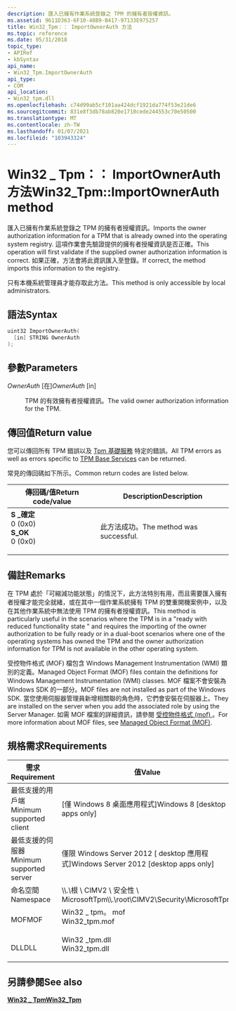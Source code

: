 ```yaml
---
description: 匯入已擁有作業系統登錄之 TPM 的擁有者授權資訊。
ms.assetid: 9611D363-6F10-48B9-B417-97133E975257
title: Win32_Tpm：： ImportOwnerAuth 方法
ms.topic: reference
ms.date: 05/31/2018
topic_type:
- APIRef
- kbSyntax
api_name:
- Win32_Tpm.ImportOwnerAuth
api_type:
- COM
api_location:
- Win32_tpm.dll
ms.openlocfilehash: c74d99ab5cf101aa424dcf1921da774f53e21de6
ms.sourcegitcommit: 831e8f3db78ab820e1710cede244553c70e50500
ms.translationtype: MT
ms.contentlocale: zh-TW
ms.lasthandoff: 01/07/2021
ms.locfileid: "103943324"
---
```

# <a name="win32_tpmimportownerauth-method"></a><span data-ttu-id="f66c1-103">Win32 \_ Tpm：： ImportOwnerAuth 方法</span><span class="sxs-lookup"><span data-stu-id="f66c1-103">Win32\_Tpm::ImportOwnerAuth method</span></span>

<span data-ttu-id="f66c1-104">匯入已擁有作業系統登錄之 TPM 的擁有者授權資訊。</span><span class="sxs-lookup"><span data-stu-id="f66c1-104">Imports the owner authorization information for a TPM that is already owned into the operating system registry.</span></span> <span data-ttu-id="f66c1-105">這項作業會先驗證提供的擁有者授權資訊是否正確。</span><span class="sxs-lookup"><span data-stu-id="f66c1-105">This operation will first validate if the supplied owner authorization information is correct.</span></span> <span data-ttu-id="f66c1-106">如果正確，方法會將此資訊匯入至登錄。</span><span class="sxs-lookup"><span data-stu-id="f66c1-106">If correct, the method imports this information to the registry.</span></span>

<span data-ttu-id="f66c1-107">只有本機系統管理員才能存取此方法。</span><span class="sxs-lookup"><span data-stu-id="f66c1-107">This method is only accessible by local administrators.</span></span>

## <a name="syntax"></a><span data-ttu-id="f66c1-108">語法</span><span class="sxs-lookup"><span data-stu-id="f66c1-108">Syntax</span></span>


```C++
uint32 ImportOwnerAuth(
  [in] STRING OwnerAuth
);
```



## <a name="parameters"></a><span data-ttu-id="f66c1-109">參數</span><span class="sxs-lookup"><span data-stu-id="f66c1-109">Parameters</span></span>

<dl> <dt>

<span data-ttu-id="f66c1-110">*OwnerAuth* \[在\]</span><span class="sxs-lookup"><span data-stu-id="f66c1-110">*OwnerAuth* \[in\]</span></span>
</dt> <dd>

<span data-ttu-id="f66c1-111">TPM 的有效擁有者授權資訊。</span><span class="sxs-lookup"><span data-stu-id="f66c1-111">The valid owner authorization information for the TPM.</span></span>

</dd> </dl>

## <a name="return-value"></a><span data-ttu-id="f66c1-112">傳回值</span><span class="sxs-lookup"><span data-stu-id="f66c1-112">Return value</span></span>

<span data-ttu-id="f66c1-113">您可以傳回所有 TPM 錯誤以及 [Tpm 基礎服務](../tbs/tbs-return-codes.md) 特定的錯誤。</span><span class="sxs-lookup"><span data-stu-id="f66c1-113">All TPM errors as well as errors specific to [TPM Base Services](../tbs/tbs-return-codes.md) can be returned.</span></span>

<span data-ttu-id="f66c1-114">常見的傳回碼如下所示。</span><span class="sxs-lookup"><span data-stu-id="f66c1-114">Common return codes are listed below.</span></span>



| <span data-ttu-id="f66c1-115">傳回碼/值</span><span class="sxs-lookup"><span data-stu-id="f66c1-115">Return code/value</span></span>                                                                                                                                 | <span data-ttu-id="f66c1-116">Description</span><span class="sxs-lookup"><span data-stu-id="f66c1-116">Description</span></span>                           |
|---------------------------------------------------------------------------------------------------------------------------------------------------|---------------------------------------|
| <dl> <span data-ttu-id="f66c1-117"><dt>**S \_確定**</dt> <dt>0 (0x0)</dt></span><span class="sxs-lookup"><span data-stu-id="f66c1-117"><dt>**S\_OK**</dt> <dt>0 (0x0)</dt></span></span> </dl> | <span data-ttu-id="f66c1-118">此方法成功。</span><span class="sxs-lookup"><span data-stu-id="f66c1-118">The method was successful.</span></span><br/> |



 

## <a name="remarks"></a><span data-ttu-id="f66c1-119">備註</span><span class="sxs-lookup"><span data-stu-id="f66c1-119">Remarks</span></span>

<span data-ttu-id="f66c1-120">在 TPM 處於「可縮減功能狀態」的情況下，此方法特別有用，而且需要匯入擁有者授權才能完全就緒，或在其中一個作業系統擁有 TPM 的雙重開機案例中，以及在其他作業系統中無法使用 TPM 的擁有者授權資訊。</span><span class="sxs-lookup"><span data-stu-id="f66c1-120">This method is particularly useful in the scenarios where the TPM is in a "ready with reduced functionality state " and requires the importing of the owner authorization to be fully ready or in a dual-boot scenarios where one of the operating systems has owned the TPM and the owner authorization information for TPM is not available in the other operating system.</span></span>

<span data-ttu-id="f66c1-121">受控物件格式 (MOF) 檔包含 Windows Management Instrumentation (WMI) 類別的定義。</span><span class="sxs-lookup"><span data-stu-id="f66c1-121">Managed Object Format (MOF) files contain the definitions for Windows Management Instrumentation (WMI) classes.</span></span> <span data-ttu-id="f66c1-122">MOF 檔案不會安裝為 Windows SDK 的一部分。</span><span class="sxs-lookup"><span data-stu-id="f66c1-122">MOF files are not installed as part of the Windows SDK.</span></span> <span data-ttu-id="f66c1-123">當您使用伺服器管理員新增相關聯的角色時，它們會安裝在伺服器上。</span><span class="sxs-lookup"><span data-stu-id="f66c1-123">They are installed on the server when you add the associated role by using the Server Manager.</span></span> <span data-ttu-id="f66c1-124">如需 MOF 檔案的詳細資訊，請參閱 [受控物件格式 (mof) ](../wmisdk/managed-object-format--mof-.md)。</span><span class="sxs-lookup"><span data-stu-id="f66c1-124">For more information about MOF files, see [Managed Object Format (MOF)](../wmisdk/managed-object-format--mof-.md).</span></span>

## <a name="requirements"></a><span data-ttu-id="f66c1-125">規格需求</span><span class="sxs-lookup"><span data-stu-id="f66c1-125">Requirements</span></span>



| <span data-ttu-id="f66c1-126">需求</span><span class="sxs-lookup"><span data-stu-id="f66c1-126">Requirement</span></span> | <span data-ttu-id="f66c1-127">值</span><span class="sxs-lookup"><span data-stu-id="f66c1-127">Value</span></span> |
|-------------------------------------|-------------------------------------------------------------------------------------------|
| <span data-ttu-id="f66c1-128">最低支援的用戶端</span><span class="sxs-lookup"><span data-stu-id="f66c1-128">Minimum supported client</span></span><br/> | <span data-ttu-id="f66c1-129">\[僅 Windows 8 桌面應用程式\]</span><span class="sxs-lookup"><span data-stu-id="f66c1-129">Windows 8 \[desktop apps only\]</span></span><br/>                                                |
| <span data-ttu-id="f66c1-130">最低支援的伺服器</span><span class="sxs-lookup"><span data-stu-id="f66c1-130">Minimum supported server</span></span><br/> | <span data-ttu-id="f66c1-131">僅限 Windows Server 2012 \[ desktop 應用程式\]</span><span class="sxs-lookup"><span data-stu-id="f66c1-131">Windows Server 2012 \[desktop apps only\]</span></span><br/>                                      |
| <span data-ttu-id="f66c1-132">命名空間</span><span class="sxs-lookup"><span data-stu-id="f66c1-132">Namespace</span></span><br/>                | <span data-ttu-id="f66c1-133">\\\\.\\根 \\ CIMV2 \\ 安全性 \\ MicrosoftTpm</span><span class="sxs-lookup"><span data-stu-id="f66c1-133">\\\\.\\root\\CIMV2\\Security\\MicrosoftTpm</span></span><br/>                                     |
| <span data-ttu-id="f66c1-134">MOF</span><span class="sxs-lookup"><span data-stu-id="f66c1-134">MOF</span></span><br/>                      | <dl> <span data-ttu-id="f66c1-135"><dt>Win32 \_ tpm。 mof</dt></span><span class="sxs-lookup"><span data-stu-id="f66c1-135"><dt>Win32\_tpm.mof</dt></span></span> </dl> |
| <span data-ttu-id="f66c1-136">DLL</span><span class="sxs-lookup"><span data-stu-id="f66c1-136">DLL</span></span><br/>                      | <dl> <span data-ttu-id="f66c1-137"><dt>Win32 \_tpm.dll</dt></span><span class="sxs-lookup"><span data-stu-id="f66c1-137"><dt>Win32\_tpm.dll</dt></span></span> </dl> |



## <a name="see-also"></a><span data-ttu-id="f66c1-138">另請參閱</span><span class="sxs-lookup"><span data-stu-id="f66c1-138">See also</span></span>

<dl> <dt>

[<span data-ttu-id="f66c1-139">**Win32 \_ Tpm**</span><span class="sxs-lookup"><span data-stu-id="f66c1-139">**Win32\_Tpm**</span></span>](win32-tpm.md)
</dt> </dl>

 

 
